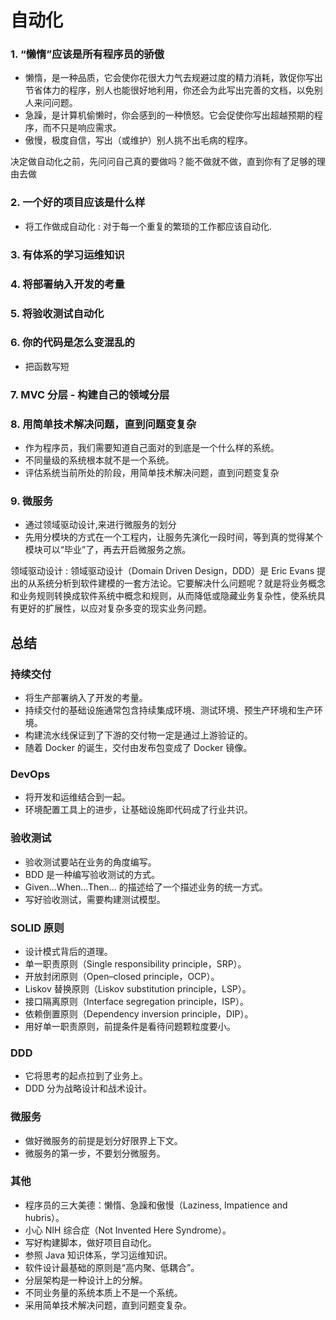 # 自动化

### 1. “懒惰”应该是所有程序员的骄傲

- 懒惰，是一种品质，它会使你花很大力气去规避过度的精力消耗，敦促你写出节省体力的程序，别人也能很好地利用，你还会为此写出完善的文档，以免别人来问问题。
- 急躁，是计算机偷懒时，你会感到的一种愤怒。它会促使你写出超越预期的程序，而不只是响应需求。
- 傲慢，极度自信，写出（或维护）别人挑不出毛病的程序。

决定做自动化之前，先问问自己真的要做吗？能不做就不做，直到你有了足够的理由去做

### 2. 一个好的项目应该是什么样
- 将工作做成自动化 : 对于每一个重复的繁琐的工作都应该自动化.

### 3. 有体系的学习运维知识

### 4. 将部署纳入开发的考量

### 5. 将验收测试自动化

### 6. 你的代码是怎么变混乱的
- 把函数写短

### 7. MVC 分层 - 构建自己的领域分层

### 8. 用简单技术解决问题，直到问题变复杂
- 作为程序员，我们需要知道自己面对的到底是一个什么样的系统。
- 不同量级的系统根本就不是一个系统。
- 评估系统当前所处的阶段，用简单技术解决问题，直到问题变复杂

### 9. 微服务
- 通过领域驱动设计,来进行微服务的划分
- 先用分模块的方式在一个工程内，让服务先演化一段时间，等到真的觉得某个模块可以“毕业”了，再去开启微服务之旅。

领域驱动设计 : 领域驱动设计（Domain Driven Design，DDD）是 Eric Evans 提出的从系统分析到软件建模的一套方法论。它要解决什么问题呢？就是将业务概念和业务规则转换成软件系统中概念和规则，从而降低或隐藏业务复杂性，使系统具有更好的扩展性，以应对复杂多变的现实业务问题。


## 总结

### 持续交付

- 将生产部署纳入了开发的考量。
- 持续交付的基础设施通常包含持续集成环境、测试环境、预生产环境和生产环境。
- 构建流水线保证到了下游的交付物一定是通过上游验证的。
- 随着 Docker 的诞生，交付由发布包变成了 Docker 镜像。

### DevOps
- 将开发和运维结合到一起。
- 环境配置工具上的进步，让基础设施即代码成了行业共识。

### 验收测试
- 验收测试要站在业务的角度编写。
- BDD 是一种编写验收测试的方式。
- Given...When...Then... 的描述给了一个描述业务的统一方式。
- 写好验收测试，需要构建测试模型。

### SOLID 原则
- 设计模式背后的道理。
- 单一职责原则（Single responsibility principle，SRP）。
- 开放封闭原则（Open–closed principle，OCP）。
- Liskov 替换原则（Liskov substitution principle，LSP）。
- 接口隔离原则（Interface segregation principle，ISP）。
- 依赖倒置原则（Dependency inversion principle，DIP）。
- 用好单一职责原则，前提条件是看待问题颗粒度要小。

### DDD
- 它将思考的起点拉到了业务上。
- DDD 分为战略设计和战术设计。

### 微服务
- 做好微服务的前提是划分好限界上下文。
- 微服务的第一步，不要划分微服务。

### 其他
- 程序员的三大美德：懒惰、急躁和傲慢（Laziness, Impatience and hubris）。
- 小心 NIH 综合症（Not Invented Here Syndrome）。
- 写好构建脚本，做好项目自动化。
- 参照 Java 知识体系，学习运维知识。
- 软件设计最基础的原则是“高内聚、低耦合”。
- 分层架构是一种设计上的分解。
- 不同业务量的系统本质上不是一个系统。
- 采用简单技术解决问题，直到问题变复杂。

